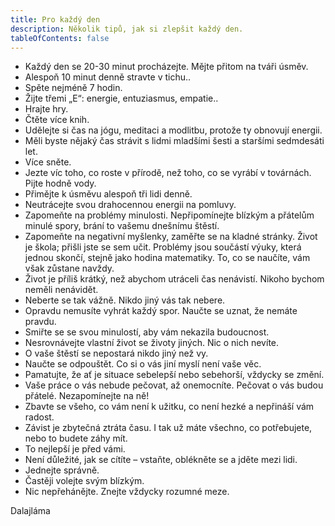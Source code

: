 ```yaml
---
title: Pro každý den
description: Několik tipů, jak si zlepšit každý den.
tableOfContents: false
---
```


- Každý den se 20-30 minut procházejte. Mějte přitom na tváři úsměv.
- Alespoň 10 minut denně stravte v tichu..
- Spěte nejméně 7 hodin.
- Žijte třemi „E“: energie, entuziasmus, empatie..
- Hrajte hry.
- Čtěte více knih.
- Udělejte si čas na jógu, meditaci a modlitbu, protože ty obnovují energii.
- Měli byste nějaký čas strávit s lidmi mladšími šesti a staršími sedmdesáti let.
- Více sněte.
- Jezte víc toho, co roste v přírodě, než toho, co se vyrábí v továrnách. Pijte hodně vody.
- Přimějte k úsměvu alespoň tři lidi denně.
- Neutrácejte svou drahocennou energii na pomluvy.
- Zapomeňte na problémy minulosti. Nepřipomínejte blízkým a přátelům minulé spory, brání to vašemu dnešnímu štěstí.
- Zapomeňte na negativní myšlenky, zaměřte se na kladné stránky. Život je škola; přišli jste se sem učit. Problémy jsou
  součástí výuky, která jednou skončí, stejně jako hodina matematiky. To, co se naučíte, vám však zůstane navždy.
- Život je příliš krátký, než abychom utráceli čas nenávistí. Nikoho bychom neměli nenávidět.
- Neberte se tak vážně. Nikdo jiný vás tak nebere.
- Opravdu nemusíte vyhrát každý spor. Naučte se uznat, že nemáte pravdu.
- Smiřte se se svou minulostí, aby vám nekazila budoucnost.
- Nesrovnávejte vlastní život se životy jiných. Nic o nich nevíte.
- O vaše štěstí se nepostará nikdo jiný než vy.
- Naučte se odpouštět. Co si o vás jiní myslí není vaše věc.
- Pamatujte, že ať je situace sebelepší nebo sebehorší, vždycky se změní.
- Vaše práce o vás nebude pečovat, až onemocníte. Pečovat o vás budou přátelé. Nezapomínejte na ně!
- Zbavte se všeho, co vám není k užitku, co není hezké a nepřináší vám radost.
- Závist je zbytečná ztráta času. I tak už máte všechno, co potřebujete, nebo to budete záhy mít.
- To nejlepší je před vámi.
- Není důležité, jak se cítíte – vstaňte, oblékněte se a jděte mezi lidi.
- Jednejte správně.
- Častěji volejte svým blízkým.
- Nic nepřehánějte. Znejte vždycky rozumné meze.

Dalajláma
